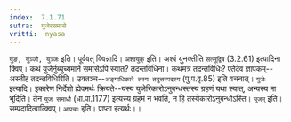 ```yaml
---
index:  7.1.71
sutra:  युजेरसमासे
vritti:  nyasa
---
```


`युङ, युञ्जौ, युञ्जः` इति। पूर्ववत् क्विन्नादि।
`अश्वयुक्` इति। अश्वं युनक्तीति `सत्सूद्विष` (3.2.61) इत्यादिना क्विप्। कथं युजेर्नुब्युच्यमाने समासेऽपि स्यात्? तदन्तविधिना। कथमत्र तदन्तविधिः? एतेदेव ज्ञापकम्--अस्तीह तदन्तविधिरिति। उक्तञ्च--`अङ्गाधिकारे तस्य तदुत्तरपदस्य` (पु.प.वृ.85) इति वचनात्।
`युजेः` इत्यादि। इकारेण निर्देशो ह्येवमर्थः क्रियते--यस्य युजेरिकारोऽनुबन्धस्तस्य ग्रहणं यथा स्यात्, अन्यस्य मा भूदिति। तेन `युज समाधौ` (धा.पा.1177) इत्यस्य ग्रहमं न भवति, न हि तस्येकारोऽनुबन्धोऽस्ति। `युजम्` इति। सम्पदादित्वात्क्विप्। `आपन्नाः` इति। प्राप्ता इत्यर्थः।।

